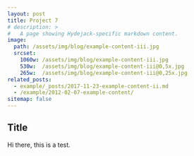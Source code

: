 ```yaml
---
layout: post
title: Project 7
# description: >
#   A page showing Hydejack-specific markdown content.
image: 
  path: /assets/img/blog/example-content-iii.jpg
  srcset:
    1060w: /assets/img/blog/example-content-iii.jpg
    530w:  /assets/img/blog/example-content-iii@0,5x.jpg
    265w:  /assets/img/blog/example-content-iii@0,25x.jpg
related_posts:
  - example/_posts/2017-11-23-example-content-ii.md
  - /example/2012-02-07-example-content/
sitemap: false
---
```


<!-- Hydejack offers a few additional features to markup your markdown.
Don't worry, these are merely CSS classes added with kramdown's `{:...}` syntax,
so that your content remains compatible with other Jekyll themes. -->

## Title

Hi there, this is a test.